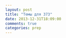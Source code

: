 ```yaml
---
layout: post
title: "Темы для 373"
date: 2013-12-31T18:09:00
comments: true
categories: prep 
---
```

